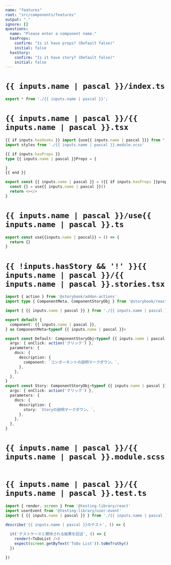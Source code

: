 ```yaml
---
name: "features"
root: "src/components/features"
output: "."
ignore: []
questions:
  name: "Please enter a component name."
  hasProps:
    confirm: "Is it have props? (Default false)"
    initial: false
  hasStory:
    confirm: "Is it have story? (Default false)"
    initial: false
---
```


# `{{ inputs.name | pascal }}/index.ts`
```typescript
export * from './{{ inputs.name | pascal }}';
```


# `{{ inputs.name | pascal }}/{{ inputs.name | pascal }}.tsx`
```typescript
{{ if inputs.hasHooks }} import {use{{ inputs.name | pascal }}} from "./use{{ inputs.name | pascal }}"{{ end }}
import styles from './{{ inputs.name | pascal }}.module.scss'

{{ if inputs.hasProps }}
type {{ inputs.name | pascal }}Props = {

}
{{ end }}

export const {{ inputs.name | pascal }} = ({{ if inputs.hasProps }}props: {{ inputs.name | pascal }}Props{{ end }}) => {
  const {} = use{{ inputs.name | pascal }}()
  return <></>
}
```


# `{{ inputs.name | pascal }}/use{{ inputs.name | pascal }}.ts`

```typescript
export const use{{inputs.name | pascal}} = () => {
  return {}
}
```


# `{{ !inputs.hasStory && '!' }}{{ inputs.name | pascal }}/{{ inputs.name | pascal }}.stories.tsx`

```typescript
import { action } from '@storybook/addon-actions'
import type { ComponentMeta, ComponentStoryObj } from '@storybook/react'

import { {{ inputs.name | pascal }} } from './{{ inputs.name | pascal }}'

export default {
  component: {{ inputs.name | pascal }},
} as ComponentMeta<typeof {{ inputs.name | pascal }}>

export const Default: ComponentStoryObj<typeof {{ inputs.name | pascal }}> = {
  args: { onClick: action('クリック') },
  parameters: {
    docs: {
      description: {
        component: `コンポーネントの説明マークダウン。`,
      },
    },
  },
}
export const Story: ComponentStoryObj<typeof {{ inputs.name | pascal }}> = {
  args: { onClick: action('クリック') },
  parameters: {
    docs: {
      description: {
        story: `Storyの説明マークダウン。`,
      },
    },
  },
}
```


# `{{ inputs.name | pascal }}/{{ inputs.name | pascal }}.module.scss`

```scss
```


# `{{ inputs.name | pascal }}/{{ inputs.name | pascal }}.test.ts`

```typescript
import { render, screen } from '@testing-library/react'
import userEvent from '@testing-library/user-event'
import { {{ inputs.name | pascal }} } from './{{ inputs.name | pascal }}'

describe('{{ inputs.name | pascal }}のテスト', () => {
  
  it('テストケースと期待される結果を記述', () => {
    render(<ToDoList />)
    expect(screen.getByText('ToDo List')).toBeTruthy()
  })

})

```